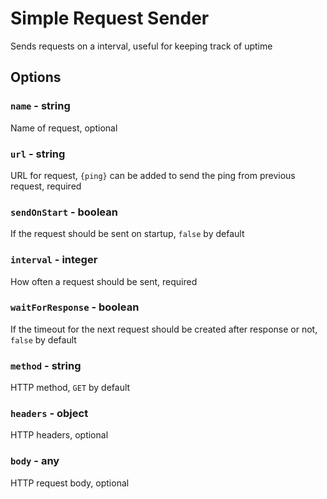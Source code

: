 # Simple Request Sender
Sends requests on a interval, useful for keeping track of uptime

## Options
### `name` - string
Name of request, optional
### `url` - string
URL for request, `{ping}` can be added to send the ping from previous request, required
### `sendOnStart` - boolean
If the request should be sent on startup, `false` by default
### `interval` - integer
How often a request should be sent, required
### `waitForResponse` - boolean
If the timeout for the next request should be created after response or not, `false` by default
### `method` - string
HTTP method, `GET` by default
### `headers` - object
HTTP headers, optional
### `body` - any
HTTP request body, optional